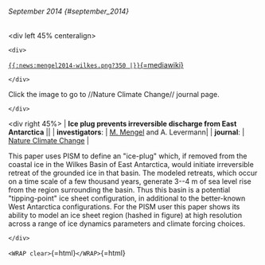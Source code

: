 ###### September 2014 {#september_2014}

\<div left 45% centeralign\>

```{=html}
<div>
```
[`{{:news:mengel2014-wilkes.png?350 |}}`{=mediawiki}](http://www.nature.com/nclimate/journal/vaop/ncurrent/full/nclimate2226.html)

```{=html}
</div>
```
Click the image to go to //Nature Climate Change// journal page.

```{=html}
</div>
```
\<div right 45%\> \| **Ice plug prevents irreversible discharge from
East Antarctica** \|\| \| **investigators**: \| [M.
Mengel](http://www.pik-potsdam.de/~mengel/) and A.
Levermann\| \| **journal**: \| [Nature Climate
Change](http://www.nature.com/nclimate/index.html) \|

This paper uses PISM to define an \"ice-plug\" which, if removed from
the coastal ice in the Wilkes Basin of East Antarctica, would initiate
irreversible retreat of the grounded ice in that basin. The modeled
retreats, which occur on a time scale of a few thousand years, generate
3\--4 m of sea level rise from the region surrounding the basin. Thus
this basin is a potential \"tipping-point\" ice sheet configuration, in
additional to the better-known West Antarctica configurations. For the
PISM user this paper shows its ability to model an ice sheet region
(hashed in figure) at high resolution across a range of ice dynamics
parameters and climate forcing choices.

```{=html}
</div>
```
`<WRAP clear>`{=html}`</WRAP>`{=html}
